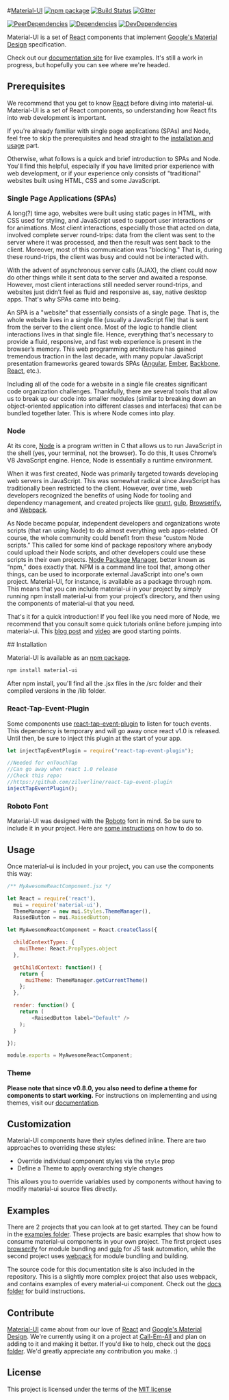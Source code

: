 #[Material-UI](http://callemall.github.io/material-ui/) [![npm package](https://img.shields.io/npm/v/material-ui.svg?style=flat-square)](https://www.npmjs.org/package/material-ui) [![Build Status](https://img.shields.io/travis/callemall/material-ui.svg?style=flat-square)](https://travis-ci.org/callemall/material-ui) [![Gitter](https://img.shields.io/badge/gitter-join%20chat-f81a65.svg?style=flat-square)](https://gitter.im/callemall/material-ui?utm_source=badge&utm_medium=badge&utm_campaign=pr-badge&utm_content=badge)

[![PeerDependencies](https://img.shields.io/david/peer/callemall/material-ui.svg?style=flat-square)](https://david-dm.org/callemall/material-ui#info=peerDependencies&view=list)
[![Dependencies](https://img.shields.io/david/callemall/material-ui.svg?style=flat-square)](https://david-dm.org/callemall/material-ui)
[![DevDependencies](https://img.shields.io/david/dev/callemall/material-ui.svg?style=flat-square)](https://david-dm.org/callemall/material-ui#info=devDependencies&view=list)

Material-UI is a set of [React](http://facebook.github.io/react/) components that implement [Google's Material Design](https://www.google.com/design/spec/material-design/introduction.html) specification.

Check out our [documentation site](http://www.material-ui.com/) for live examples. It's still a work in progress, but hopefully you can see where we're headed.

## Prerequisites

We recommend that you get to know [React](http://facebook.github.io/react/) before diving into material-ui. Material-UI is a set of React components, so understanding how React fits into web development is important.

If you're already familiar with single page applications (SPAs) and Node, feel free to skip the prerequisites and head straight to the [installation and usage](#installation) part.

Otherwise, what follows is a quick and brief introduction to SPAs and Node. You'll find this helpful, especially if you have limited prior experience with web development, or if your experience only consists of "traditional" websites built using HTML, CSS and some JavaScript.

### Single Page Applications (SPAs)

A long(?) time ago, websites were built using static pages in HTML, with CSS used for styling, and JavaScript used to support user interactions or for animations. Most client interactions, especially those that acted on data, involved complete server round-trips: data from the client was sent to the server where it was processed, and then the result was sent back to the client. Moreover, most of this communication was "blocking." That is, during these round-trips, the client was busy and could not be interacted with.

With the advent of asynchronous server calls (AJAX), the client could now do other things while it sent data to the server and awaited a response. However, most client interactions still needed server round-trips, and websites just didn’t feel as fluid and responsive as, say, native desktop apps. That's why SPAs came into being.

An SPA is a "website" that essentially consists of a single page. That is, the whole website lives in a single file (usually a JavaScript file) that is sent from the server to the client once. Most of the logic to handle client interactions lives in that single file. Hence, everything that's necessary to provide a fluid, responsive, and fast web experience is present in the browser’s memory. This web programming architecture has gained tremendous traction in the last decade, with many popular JavaScript presentation frameworks geared towards SPAs ([Angular](https://angularjs.org/), [Ember](http://emberjs.com/), [Backbone](http://backbonejs.org/), [React](http://facebook.github.io/react/), etc.).

Including all of the code for a website in a single file creates significant code organization challenges. Thankfully, there are several tools that allow us to break up our code into smaller modules (similar to breaking down an object-oriented application into different classes and interfaces) that can be bundled together later. This is where Node comes into play.

### Node

At its core, [Node](https://nodejs.org/) is a program written in C that allows us to run JavaScript in the shell (yes, your terminal, not the browser). To do this, It uses Chrome’s V8 JavaScript engine. Hence, Node is essentially a runtime environment.

When it was first created, Node was primarily targeted towards developing web servers in JavaScript. This was somewhat radical since JavaScript has traditionally been restricted to the client. However, over time, web developers recognized the benefits of using Node for tooling and dependency management, and created projects like [grunt](http://gruntjs.com/), [gulp](http://gulpjs.com/), [Browserify](http://browserify.org/), and [Webpack](http://webpack.github.io/).

As Node became popular, independent developers and organizations wrote scripts (that ran using Node) to do almost everything web apps-related. Of course, the whole community could benefit from these “custom Node scripts.” This called for some kind of package repository where anybody could upload their Node scripts, and other developers could use these scripts in their own projects. [Node Package Manager](https://www.npmjs.com/), better known as “npm,” does exactly that. NPM is a command line tool that, among other things, can be used to incorporate external JavaScript into one's own project. Material-UI, for instance, is available as a package through npm. This means that you can include material-ui in your project by simply running npm install material-ui from your project’s directory, and then using the components of material-ui that you need.

That's it for a quick introduction! If you feel like you need more of Node, we recommend that you consult some quick tutorials online before jumping into material-ui. This [blog post](http://openmymind.net/2012/2/3/Node-Require-and-Exports/) and [video](https://www.youtube.com/watch?v=pU9Q6oiQNd0) are good starting points.

<a name="installation">
## Installation
</a>

Material-UI is available as an [npm package](https://www.npmjs.org/package/material-ui).
```sh
npm install material-ui
```
After npm install, you'll find all the .jsx files in the /src folder and their compiled versions in the /lib folder.

### React-Tap-Event-Plugin
Some components use [react-tap-event-plugin](https://github.com/zilverline/react-tap-event-plugin) to
listen for touch events. This dependency is temporary and will go away once react v1.0 is released. Until then, be
sure to inject this plugin at the start of your app.
```js
let injectTapEventPlugin = require("react-tap-event-plugin");

//Needed for onTouchTap
//Can go away when react 1.0 release
//Check this repo:
//https://github.com/zilverline/react-tap-event-plugin
injectTapEventPlugin();
```

### Roboto Font
Material-UI was designed with the [Roboto](http://www.google.com/fonts/specimen/Roboto) font in mind. So be sure to include it in your project. Here are [some instructions](http://www.google.com/fonts#UsePlace:use/Collection:Roboto:400,300,500) on how to do so.

## Usage

Once material-ui is included in your project, you can use the components this way:
```js
/** MyAwesomeReactComponent.jsx */

let React = require('react'),
  mui = require('material-ui'),
  ThemeManager = new mui.Styles.ThemeManager(),
  RaisedButton = mui.RaisedButton;

let MyAwesomeReactComponent = React.createClass({

  childContextTypes: {
    muiTheme: React.PropTypes.object
  },

  getChildContext: function() {
    return {
      muiTheme: ThemeManager.getCurrentTheme()
    };
  },

  render: function() {
    return (
        <RaisedButton label="Default" />
    );
  }

});

module.exports = MyAwesomeReactComponent;

```

### Theme

**Please note that since v0.8.0, you also need to define a theme for components to start working.** For instructions on implementing and using themes, visit our [documentation](http://material-ui.com/#/customization/themes).

## Customization

Material-UI components have their styles defined inline. There are two approaches to overriding these styles:

* Override individual component styles via the `style` prop
* Define a Theme to apply overarching style changes

This allows you to override variables used by components without having to modify material-ui source files directly.

## Examples

There are 2 projects that you can look at to get started. They can be found in the [examples folder](https://github.com/callemall/material-ui/tree/master/examples). These projects are basic examples that show how to consume material-ui components in your own project. The first project uses [browserify](http://browserify.org/) for module bundling and [gulp](http://gulpjs.com/) for JS task automation, while the second project uses [webpack](http://webpack.github.io/) for module bundling and building.

The source code for this documentation site is also included in the repository. This is a slightly more complex project that also uses webpack, and contains examples of every material-ui component. Check out the [docs folder](https://github.com/callemall/material-ui/tree/master/docs) for build instructions.

## Contribute

[Material-UI](http://www.material-ui.com/) came about from our love of [React](http://facebook.github.io/react/) and [Google's Material Design](https://www.google.com/design/spec/material-design/introduction.html). We're currently using it on a project at [Call-Em-All](https://www.call-em-all.com/) and plan on adding to it and making it better. If you'd like to help, check out the [docs folder](https://github.com/callemall/material-ui/tree/master/docs). We'd greatly appreciate any contribution you make. :)

## License
This project is licensed under the terms of the [MIT license](https://github.com/callemall/material-ui/blob/master/LICENSE)
